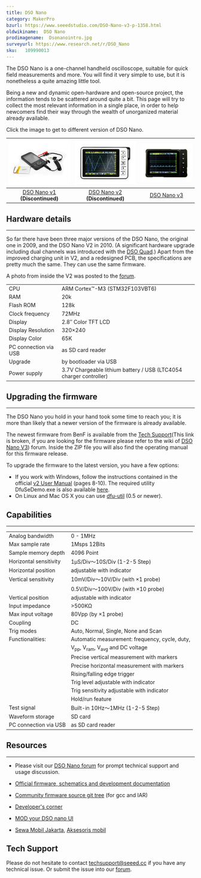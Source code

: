 ```yaml
---
title: DSO Nano
category: MakerPro
bzurl: https://www.seeedstudio.com/DSO-Nano-v3-p-1358.html
oldwikiname:  DSO Nano
prodimagename:  Dsonanointro.jpg
surveyurl: https://www.research.net/r/DSO_Nano
sku:   109990013
---
```


The DSO Nano is a one-channel handheld oscilloscope, suitable for quick field measurements and more. You will find it very simple to use, but it is nonetheless a quite amazing little tool.

Being a new and dynamic open-hardware and open-source project, the information tends to be scattered around quite a bit. This page will try to collect the most relevant information in a single place, in order to help newcomers find their way through the wealth of unorganized material already available.

Click the image to get to different version of DSO Nano.

|[![](https://github.com/SeeedDocument/DSO_Nano/raw/master/img/Dsonanointro.jpg)](https://www.seeedstudio.com/DSO-nano-Pocket-size-digital-storage-oscilloscope-p-512.html)|[![](https://github.com/SeeedDocument/DSO_Nano/raw/master/img/Dsonanov2intro.jpg)](https://www.seeedstudio.com/DSO-Nano-v2-p-681.html)|[![](https://github.com/SeeedDocument/DSO_Nano/raw/master/img/Nano_v3.jpg)](https://www.seeedstudio.com/DSO-Nano-v3-p-1358.html)|
|:---:|:---:|:---:|
|[DSO Nano v1](https://www.seeedstudio.com/DSO-nano-Pocket-size-digital-storage-oscilloscope-p-512.html)<br>**(Discontinued)**|[DSO Nano v2](https://www.seeedstudio.com/DSO-Nano-v2-p-681.html)<br>**(Discontinued)**|[DSO Nano v3](https://www.seeedstudio.com/DSO-Nano-v3-p-1358.html)

##   Hardware details
---
So far there have been three major versions of the DSO Nano, the original one in 2009, and the DSO Nano V2 in 2010. (A significant hardware upgrade including dual channels was introduced with the [DSO Quad](http://wiki.seeedstudio.com/wiki/DSO_Quad).) Apart from the improved charging unit in V2, and a redesigned PCB, the specifications are pretty much the same. They can use the same firmware.

A photo from inside the V2 was posted to the [forum](https://www.seeed.cc/discover.html?t=DSO).

<table >
<tr>
<td> CPU
</td>
<td> ARM Cortex™-M3 (STM32F103VBT6)
</td></tr>
<tr>
<td> RAM
</td>
<td> 20k
</td></tr>
<tr>
<td> Flash ROM
</td>
<td> 128k
</td></tr>
<tr>
<td> Clock frequency
</td>
<td> 72MHz
</td></tr>
<tr>
<td> Display
</td>
<td> 2.8″ Color TFT LCD
</td></tr>
<tr>
<td> Display Resolution
</td>
<td> 320×240
</td></tr>
<tr>
<td> Display Color
</td>
<td> 65K
</td></tr>
<tr>
<td> PC connection via USB
</td>
<td> as SD card reader
</td></tr>
<tr>
<td> Upgrade
</td>
<td> by bootloader via USB
</td></tr>
<tr>
<td> Power supply
</td>
<td> 3.7V Chargeable lithium battery / USB (LTC4054 charger controller)
</td></tr></table>

##   Upgrading the firmware
---
The DSO Nano you hold in your hand took some time to reach you; it is more than likely that a newer version of the firmware is already available.

The newest firmware from BenF is available from the [Tech Support](http://www.forum.seeedstudio.com/viewtopic.php?f=12&amp;t=1793)(This link is broken, if you are looking for the firmware please refer to the wiki of [DSO Nano V3](http://wiki.seeed.cc/DSO_Nano_v3/)) forum. Inside the ZIP file you will also find the operating manual for this firmware release.

To upgrade the firmware to the latest version, you have a few options:

*   If you work with Windows, follow the instructions contained in the official [v2 User Manual](https://github.com/SeeedDocument/DSO_Nano/raw/master/res/DSO%20Nano%20v2%20Manual.pdf) (pages 8-10). The required utility DfuSeDemo.exe is also available [here](http://dsonano.googlecode.com/files/um0412.zip).
*   On Linux and Mac OS X you can use [dfu-util](http://wiki.seeedstudio.com/wiki/Dfu-util) (0.5 or newer).

##   Capabilities
---
<table >
<tr>
<td> Analog bandwidth
</td>
<td> 0 - 1MHz
</td></tr>
<tr>
<td> Max sample rate
</td>
<td> 1Msps 12Bits
</td></tr>
<tr>
<td> Sample memory depth
</td>
<td> 4096 Point
</td></tr>
<tr>
<td> Horizontal sensitivity
</td>
<td> 1μS/Div～10S/Div (1-2-5 Step)
</td></tr>
<tr>
<td> Horizontal position
</td>
<td> adjustable with indicator
</td></tr>
<tr>
<td> Vertical sensitivity
</td>
<td> 10mV/Div～10V/Div (with ×1 probe)
</td></tr>
<tr>
<td>
</td>
<td> 0.5V/Div～100V/Div (with ×10 probe)
</td></tr>
<tr>
<td> Vertical position
</td>
<td> adjustable with indicator
</td></tr>
<tr>
<td> Input impedance
</td>
<td> &gt;500KΩ
</td></tr>
<tr>
<td> Max input voltage
</td>
<td> 80Vpp (by ×1 probe)
</td></tr>
<tr>
<td> Coupling
</td>
<td> DC
</td></tr>
<tr>
<td> Trig modes
</td>
<td> Auto, Normal, Single, None and Scan
</td></tr>
<tr>
<td> Functionalities:
</td>
<td> Automatic measurement: frequency, cycle, duty,
</td></tr>
<tr>
<td>
</td>
<td> V<sub>pp</sub>, V<sub>ram</sub>, V<sub>avg</sub> and DC voltage
</td></tr>
<tr>
<td>
</td>
<td> Precise vertical measurement with markers
</td></tr>
<tr>
<td>
</td>
<td> Precise horizontal measurement with markers
</td></tr>
<tr>
<td>
</td>
<td> Rising/falling edge trigger
</td></tr>
<tr>
<td>
</td>
<td> Trig level adjustable with indicator
</td></tr>
<tr>
<td>
</td>
<td> Trig sensitivity adjustable with indicator
</td></tr>
<tr>
<td>
</td>
<td> Hold/run feature
</td></tr>
<tr>
<td> Test signal
</td>
<td> Built-in 10Hz～1MHz (1-2-5 Step)
</td></tr>
<tr>
<td> Waveform storage
</td>
<td> SD card
</td></tr>
<tr>
<td> PC connection via USB
</td>
<td> as SD card reader
</td></tr></table>

##   Resources
---
*   Please visit our [DSO Nano forum](https://www.seeed.cc/discover.html?t=DSO) for prompt technical support and usage discussion.
*   [Official firmware, schematics and development documentation](http://code.google.com/p/dsonano/)

*   [Community firmware source git tree](http://gitorious.org/dsonano/dso-firmware) (for gcc and IAR)
*   [Developer's corner](http://wiki.seeedstudio.com/wiki/DSO_Nano/Development)

*   [MOD your DSO nano UI](https://github.com/SeeedDocument/DSO_Nano/raw/master/res/DSOUI.pdf)

*   [Sewa Mobil Jakarta](http://www.awanirentcar.com), [Aksesoris mobil](http://kiosauto.com)

## Tech Support
Please do not hesitate to contact [techsupport@seeed.cc](techsupport@seeed.cc) if you have any technical issue. Or submit the issue into our [forum](http://forum.seeedstudio.com/). 